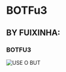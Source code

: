 # BOTFu3
## BY FUIXINHA: 
### BOTFU3

![USE O BUT](https://www.bing.com/images/search?view=detailV2&ccid=RKZsq2RL&id=68504A428419FF52ECF20FECFF11F74C5529854C&thid=OIP.RKZsq2RLfA5FXuGb_jLEogHaEM&mediaurl=https%3A%2F%2F66.media.tumblr.com%2F4313643bf887f1209f693df80348f0a7%2Ftumblr_pp394bBndx1v1hotuo1_500.gif&exph=283&expw=500&q=GIFF+KAKEGURUI&simid=608016560485893116&ck=7DBD856D36F4BD8AD856AD06F88F5B58&selectedindex=35&form=IRPRST&ajaxhist=0&vt=0&sim=11)


